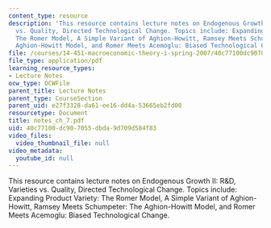 ```yaml
---
content_type: resource
description: 'This resource contains lecture notes on Endogenous Growth II: R&D, Varieties
  vs. Quality, Directed Technological Change. Topics include: Expanding Product Variety:
  The Romer Model, A Simple Variant of Aghion-Howitt, Ramsey Meets Schumpeter: The
  Aghion-Howitt Model, and Romer Meets Acemoglu: Biased Technological Change.'
file: /courses/14-451-macroeconomic-theory-i-spring-2007/40c77100dc907055dbda9d709d584f83_notes_ch_7.pdf
file_type: application/pdf
learning_resource_types:
- Lecture Notes
ocw_type: OCWFile
parent_title: Lecture Notes
parent_type: CourseSection
parent_uid: e27f3328-da61-ee16-dd4a-53665eb2fd00
resourcetype: Document
title: notes_ch_7.pdf
uid: 40c77100-dc90-7055-dbda-9d709d584f83
video_files:
  video_thumbnail_file: null
video_metadata:
  youtube_id: null
---
```

This resource contains lecture notes on Endogenous Growth II: R&D, Varieties vs. Quality, Directed Technological Change. Topics include: Expanding Product Variety: The Romer Model, A Simple Variant of Aghion-Howitt, Ramsey Meets Schumpeter: The Aghion-Howitt Model, and Romer Meets Acemoglu: Biased Technological Change.


